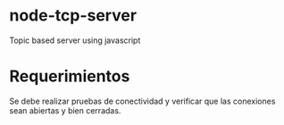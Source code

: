 # node-tcp-server
Topic based server using javascript

# Requerimientos
Se debe realizar pruebas de conectividad y verificar que las conexiones sean abiertas y bien cerradas.

